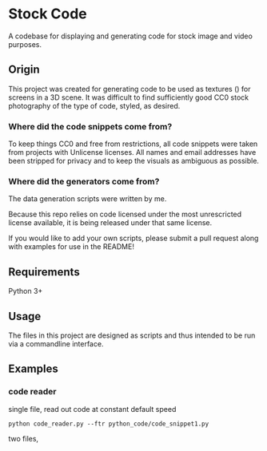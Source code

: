 # Stock Code
A codebase for displaying and generating code for stock image and video purposes.

## Origin
This project was created for generating code to be used as textures () for screens in a 3D scene. 
It was difficult to find sufficiently good CC0 stock photography of the type of code, styled, as desired.

### Where did the code snippets come from?
To keep things CC0 and free from restrictions, all code snippets were taken from projects with Unlicense licenses.
All names and email addresses have been stripped for privacy and to keep the visuals as ambiguous as possible.

### Where did the generators come from?
The data generation scripts were written by me.

Because this repo relies on code licensed under the most unrescricted license available, it is being released under that same license.

If you would like to add your own scripts, please submit a pull request along with examples for use in the README!

## Requirements
Python 3+

## Usage
The files in this project are designed as scripts and thus intended to be run via a commandline interface.

## Examples

### code reader
single file, read out code at constant default speed

    python code_reader.py --ftr python_code/code_snippet1.py

two files,